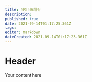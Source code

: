 ```yaml
---
title: 데이터모델링
description: 
published: true
date: 2021-09-14T01:17:25.361Z
tags: 
editor: markdown
dateCreated: 2021-09-14T01:17:23.361Z
---
```


# Header
Your content here